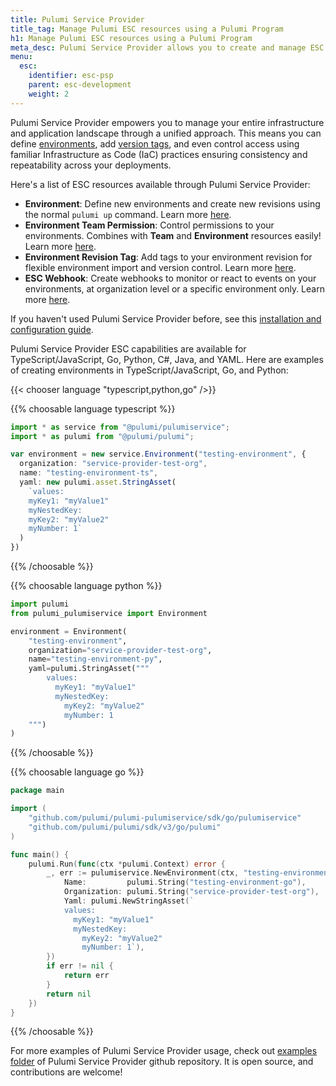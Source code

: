 ```yaml
---
title: Pulumi Service Provider
title_tag: Manage Pulumi ESC resources using a Pulumi Program
h1: Manage Pulumi ESC resources using a Pulumi Program
meta_desc: Pulumi Service Provider allows you to create and manage ESC resources like environments, permissions and revisions tags using a Pulumi program.
menu:
  esc:
    identifier: esc-psp
    parent: esc-development
    weight: 2
---
```


Pulumi Service Provider empowers you to manage your entire infrastructure and application landscape through a unified approach. This means you can define [environments](/docs/esc/environments/), add [version tags](/docs/esc/environments/#tagging-versions), and even control access using familiar Infrastructure as Code (IaC) practices ensuring consistency and repeatability across your deployments.

Here's a list of ESC resources available through Pulumi Service Provider:

- **Environment**: Define new environments and create new revisions using the normal `pulumi up` command. Learn more [here](/registry/packages/pulumiservice/api-docs/environment/).
- **Environment Team Permission**: Control permissions to your environments. Combines with **Team** and **Environment** resources easily! Learn more [here](/registry/packages/pulumiservice/api-docs/teamenvironmentpermission/).
- **Environment Revision Tag**: Add tags to your environment revision for flexible environment import and version control. Learn more [here](/registry/packages/pulumiservice/api-docs/environmentversiontag/).
- **ESC Webhook**: Create webhooks to monitor or react to events on your environments, at organization level or a specific environment only. Learn more [here](/docs/esc/webhooks).

If you haven't used Pulumi Service Provider before, see this [installation and configuration guide](https://www.pulumi.com/registry/packages/pulumiservice/installation-configuration/).

Pulumi Service Provider ESC capabilities are available for TypeScript/JavaScript, Go, Python, C#, Java, and YAML. Here are examples of creating environments in TypeScript/JavaScript, Go, and Python:

{{< chooser language "typescript,python,go" />}}

{{% choosable language typescript %}}

```typescript
import * as service from "@pulumi/pulumiservice";
import * as pulumi from "@pulumi/pulumi";

var environment = new service.Environment("testing-environment", {
  organization: "service-provider-test-org",
  name: "testing-environment-ts",
  yaml: new pulumi.asset.StringAsset(
    `values:
    myKey1: "myValue1"
    myNestedKey:
    myKey2: "myValue2"
    myNumber: 1`
  )
})
```

{{% /choosable %}}

{{% choosable language python %}}

```python
import pulumi
from pulumi_pulumiservice import Environment

environment = Environment(
    "testing-environment",
    organization="service-provider-test-org",
    name="testing-environment-py",
    yaml=pulumi.StringAsset("""
        values:
          myKey1: "myValue1"
          myNestedKey:
            myKey2: "myValue2"
            myNumber: 1
    """)
)
```

{{% /choosable %}}

{{% choosable language go %}}

```go
package main

import (
	"github.com/pulumi/pulumi-pulumiservice/sdk/go/pulumiservice"
	"github.com/pulumi/pulumi/sdk/v3/go/pulumi"
)

func main() {
	pulumi.Run(func(ctx *pulumi.Context) error {
		_, err := pulumiservice.NewEnvironment(ctx, "testing-environment", &pulumiservice.EnvironmentArgs{
			Name:         pulumi.String("testing-environment-go"),
			Organization: pulumi.String("service-provider-test-org"),
			Yaml: pulumi.NewStringAsset(`
            values:
              myKey1: "myValue1"
              myNestedKey:
                myKey2: "myValue2"
                myNumber: 1`),
		})
		if err != nil {
			return err
		}
		return nil
	})
}
```

{{% /choosable %}}

For more examples of Pulumi Service Provider usage, check out [examples folder](https://github.com/pulumi/pulumi-pulumiservice/tree/main/examples) of Pulumi Service Provider github repository. It is open source, and contributions are welcome!
